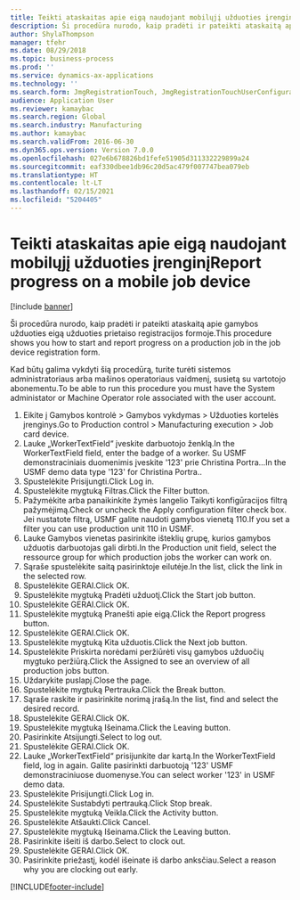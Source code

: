 ```yaml
---
title: Teikti ataskaitas apie eigą naudojant mobilųjį užduoties įrenginį
description: Ši procedūra nurodo, kaip pradėti ir pateikti ataskaitą apie gamybos užduoties eigą užduoties prietaiso registracijos formoje.
author: ShylaThompson
manager: tfehr
ms.date: 08/29/2018
ms.topic: business-process
ms.prod: ''
ms.service: dynamics-ax-applications
ms.technology: ''
ms.search.form: JmgRegistrationTouch, JmgRegistrationTouchUserConfiguration, JmgRegistrationTouchStart, JmgRegistrationTouchReportFeedback, JmgRegistrationTouchAssignedJobs, JmgRegistrationTouchBreak, JmgRegistrationTouchLeave, JmgRegistrationTouchIndirectActivity, JmgDialogForm, JmgRegistrationTouchReportProgress, JmgFeedbackWizard, JmgJobBundleProdFeedback
audience: Application User
ms.reviewer: kamaybac
ms.search.region: Global
ms.search.industry: Manufacturing
ms.author: kamaybac
ms.search.validFrom: 2016-06-30
ms.dyn365.ops.version: Version 7.0.0
ms.openlocfilehash: 027e6b678826bd1fefe51905d311332229899a24
ms.sourcegitcommit: eaf330dbee1db96c20d5ac479f007747bea079eb
ms.translationtype: HT
ms.contentlocale: lt-LT
ms.lasthandoff: 02/15/2021
ms.locfileid: "5204405"
---
```

# <a name="report-progress-on-a-mobile-job-device"></a><span data-ttu-id="8c22a-103">Teikti ataskaitas apie eigą naudojant mobilųjį užduoties įrenginį</span><span class="sxs-lookup"><span data-stu-id="8c22a-103">Report progress on a mobile job device</span></span>

[!include [banner](../../includes/banner.md)]

<span data-ttu-id="8c22a-104">Ši procedūra nurodo, kaip pradėti ir pateikti ataskaitą apie gamybos užduoties eigą užduoties prietaiso registracijos formoje.</span><span class="sxs-lookup"><span data-stu-id="8c22a-104">This procedure shows you how to start and report progress on a production job in the job device registration form.</span></span>



<span data-ttu-id="8c22a-105">Kad būtų galima vykdyti šią procedūrą, turite turėti sistemos administratoriaus arba mašinos operatoriaus vaidmenį, susietą su vartotojo abonementu.</span><span class="sxs-lookup"><span data-stu-id="8c22a-105">To be able to run this procedure you must have the System administator or Machine Operator role associated with the user account.</span></span>

1. <span data-ttu-id="8c22a-106">Eikite į Gamybos kontrolė > Gamybos vykdymas > Užduoties kortelės įrenginys.</span><span class="sxs-lookup"><span data-stu-id="8c22a-106">Go to Production control > Manufacturing execution > Job card device.</span></span>
2. <span data-ttu-id="8c22a-107">Lauke „WorkerTextField“ įveskite darbuotojo ženklą.</span><span class="sxs-lookup"><span data-stu-id="8c22a-107">In the WorkerTextField field, enter the badge of a worker.</span></span> <span data-ttu-id="8c22a-108">Su USMF demonstraciniais duomenimis įveskite '123' prie Christina Portra...</span><span class="sxs-lookup"><span data-stu-id="8c22a-108">In the USMF demo data type '123' for Christina Portra..</span></span>
3. <span data-ttu-id="8c22a-109">Spustelėkite Prisijungti.</span><span class="sxs-lookup"><span data-stu-id="8c22a-109">Click Log in.</span></span>
4. <span data-ttu-id="8c22a-110">Spustelėkite mygtuką Filtras.</span><span class="sxs-lookup"><span data-stu-id="8c22a-110">Click the Filter button.</span></span>
5. <span data-ttu-id="8c22a-111">Pažymėkite arba panaikinkite žymės langelio Taikyti konfigūracijos filtrą pažymėjimą.</span><span class="sxs-lookup"><span data-stu-id="8c22a-111">Check or uncheck the Apply configuration filter check box.</span></span> <span data-ttu-id="8c22a-112">Jei nustatote filtrą, USMF galite naudoti gamybos vienetą 110.</span><span class="sxs-lookup"><span data-stu-id="8c22a-112">If you set a filter you can use production unit 110 in USMF.</span></span>
6. <span data-ttu-id="8c22a-113">Lauke Gamybos vienetas pasirinkite išteklių grupę, kurios gamybos užduotis darbuotojas gali dirbti.</span><span class="sxs-lookup"><span data-stu-id="8c22a-113">In the Production unit field, select the ressource group for which production jobs the worker can work on.</span></span>
7. <span data-ttu-id="8c22a-114">Sąraše spustelėkite saitą pasirinktoje eilutėje.</span><span class="sxs-lookup"><span data-stu-id="8c22a-114">In the list, click the link in the selected row.</span></span>
8. <span data-ttu-id="8c22a-115">Spustelėkite GERAI.</span><span class="sxs-lookup"><span data-stu-id="8c22a-115">Click OK.</span></span>
9. <span data-ttu-id="8c22a-116">Spustelėkite mygtuką Pradėti užduotį.</span><span class="sxs-lookup"><span data-stu-id="8c22a-116">Click the Start job button.</span></span>
10. <span data-ttu-id="8c22a-117">Spustelėkite GERAI.</span><span class="sxs-lookup"><span data-stu-id="8c22a-117">Click OK.</span></span>
11. <span data-ttu-id="8c22a-118">Spustelėkite mygtuką Pranešti apie eigą.</span><span class="sxs-lookup"><span data-stu-id="8c22a-118">Click the Report progress button.</span></span>
12. <span data-ttu-id="8c22a-119">Spustelėkite GERAI.</span><span class="sxs-lookup"><span data-stu-id="8c22a-119">Click OK.</span></span>
13. <span data-ttu-id="8c22a-120">Spustelėkite mygtuką Kita užduotis.</span><span class="sxs-lookup"><span data-stu-id="8c22a-120">Click the Next job button.</span></span>
14. <span data-ttu-id="8c22a-121">Spustelėkite Priskirta norėdami peržiūrėti visų gamybos užduočių mygtuko peržiūrą.</span><span class="sxs-lookup"><span data-stu-id="8c22a-121">Click the Assigned to see an overview of all production jobs button.</span></span>
15. <span data-ttu-id="8c22a-122">Uždarykite puslapį.</span><span class="sxs-lookup"><span data-stu-id="8c22a-122">Close the page.</span></span>
16. <span data-ttu-id="8c22a-123">Spustelėkite mygtuką Pertrauka.</span><span class="sxs-lookup"><span data-stu-id="8c22a-123">Click the Break button.</span></span>
17. <span data-ttu-id="8c22a-124">Sąraše raskite ir pasirinkite norimą įrašą.</span><span class="sxs-lookup"><span data-stu-id="8c22a-124">In the list, find and select the desired record.</span></span>
18. <span data-ttu-id="8c22a-125">Spustelėkite GERAI.</span><span class="sxs-lookup"><span data-stu-id="8c22a-125">Click OK.</span></span>
19. <span data-ttu-id="8c22a-126">Spustelėkite mygtuką Išeinama.</span><span class="sxs-lookup"><span data-stu-id="8c22a-126">Click the Leaving button.</span></span>
20. <span data-ttu-id="8c22a-127">Pasirinkite Atsijungti.</span><span class="sxs-lookup"><span data-stu-id="8c22a-127">Select to log out.</span></span>
21. <span data-ttu-id="8c22a-128">Spustelėkite GERAI.</span><span class="sxs-lookup"><span data-stu-id="8c22a-128">Click OK.</span></span>
22. <span data-ttu-id="8c22a-129">Lauke „WorkerTextField“ prisijunkite dar kartą.</span><span class="sxs-lookup"><span data-stu-id="8c22a-129">In the WorkerTextField field, log in again.</span></span> <span data-ttu-id="8c22a-130">Galite pasirinkti darbuotoją '123' USMF demonstraciniuose duomenyse.</span><span class="sxs-lookup"><span data-stu-id="8c22a-130">You can select worker '123' in USMF demo data.</span></span>
23. <span data-ttu-id="8c22a-131">Spustelėkite Prisijungti.</span><span class="sxs-lookup"><span data-stu-id="8c22a-131">Click Log in.</span></span>
24. <span data-ttu-id="8c22a-132">Spustelėkite Sustabdyti pertrauką.</span><span class="sxs-lookup"><span data-stu-id="8c22a-132">Click Stop break.</span></span>
25. <span data-ttu-id="8c22a-133">Spustelėkite mygtuką Veikla.</span><span class="sxs-lookup"><span data-stu-id="8c22a-133">Click the Activity button.</span></span>
26. <span data-ttu-id="8c22a-134">Spustelėkite Atšaukti.</span><span class="sxs-lookup"><span data-stu-id="8c22a-134">Click Cancel.</span></span>
27. <span data-ttu-id="8c22a-135">Spustelėkite mygtuką Išeinama.</span><span class="sxs-lookup"><span data-stu-id="8c22a-135">Click the Leaving button.</span></span>
28. <span data-ttu-id="8c22a-136">Pasirinkite išeiti iš darbo.</span><span class="sxs-lookup"><span data-stu-id="8c22a-136">Select to clock out.</span></span>
29. <span data-ttu-id="8c22a-137">Spustelėkite GERAI.</span><span class="sxs-lookup"><span data-stu-id="8c22a-137">Click OK.</span></span>
30. <span data-ttu-id="8c22a-138">Pasirinkite priežastį, kodėl išeinate iš darbo anksčiau.</span><span class="sxs-lookup"><span data-stu-id="8c22a-138">Select a reason why you are clocking out early.</span></span>



[!INCLUDE[footer-include](../../../includes/footer-banner.md)]